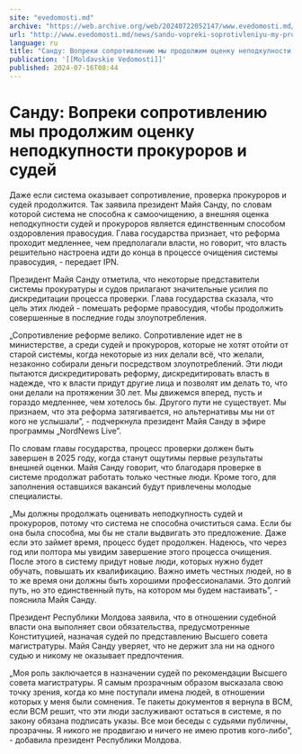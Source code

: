 ```yaml
---
site: "evedomosti.md"
archive: "https://web.archive.org/web/20240722052147/www.evedomosti.md/news/sandu-vopreki-soprotivleniyu-my-prodolzhim-ocenku-nepodkupno"
url: "http://www.evedomosti.md/news/sandu-vopreki-soprotivleniyu-my-prodolzhim-ocenku-nepodkupno"
language: ru
title: "Санду: Вопреки сопротивлению мы продолжим оценку неподкупности прокуроров и судей"
publication: '[[Moldavskie Vedomosti]]'
published: 2024-07-16T08:44
---
```


# Санду: Вопреки сопротивлению мы продолжим оценку неподкупности прокуроров и судей

Даже если система оказывает сопротивление, проверка прокуроров и судей продолжится. Так заявила президент Майя Санду, по словам которой система не способна к самоочищению, а внешняя оценка неподкупности судей и прокуроров является единственным способом оздоровления правосудия. Глава государства признает, что реформа проходит медленнее, чем предполагали власти, но говорит, что власть решительно настроена идти до конца в процессе очищения системы правосудия, - передает IPN.

Президент Майя Санду отметила, что некоторые представители системы прокуратуры и судов прилагают значительные усилия по дискредитации процесса проверки. Глава государства сказала, что цель этих людей - помешать реформе правосудия, чтобы продолжить совершенные в последние годы злоупотребления.

„Сопротивление реформе велико. Сопротивление идет не в министерстве, а среди судей и прокуроров, которые не хотят отойти от старой системы, когда некоторые из них делали всё, что желали, незаконно собирали деньги посредством злоупотреблений. Эти люди пытаются дискредитировать реформу, дискредитировать власть в надежде, что к власти придут другие лица и позволят им делать то, что они делали на протяжении 30 лет. Мы движемся вперед, пусть и гораздо медленнее, чем хотелось бы. Другого пути не существует. Мы признаем, что эта реформа затягивается, но альтернативы мы ни от кого не услышали”, - подчеркнула президент Майя Санду в эфире программы „NordNews Live”.

По словам главы государства, процесс проверки должен быть завершен в 2025 году, когда станут ощутимы первые результаты внешней оценки. Майя Санду говорит, что благодаря проверке в системе продолжат работать только честные люди. Кроме того, для заполнения оставшихся вакансий будут привлечены молодые специалисты.

„Мы должны продолжать оценивать неподкупность судей и прокуроров, потому что система не способна очиститься сама. Если бы она была способна, мы бы не стали выдвигать это предложение. Даже если это займет время, процесс будет продолжен. Надеюсь, что через год или полтора мы увидим завершение этого процесса очищения. После этого в систему придут новые люди, которых нужно будет обучать, повышать их квалификацию. Важно иметь честных людей, но в то же время они должны быть хорошими профессионалами. Это долгий путь, но это единственный путь, на котором мы будем настаивать”, - пояснила Майя Санду.

Президент Республики Молдова заявила, что в отношении судебной власти она выполняет свои обязательства, предусмотренные Конституцией, назначая судей по представлению Высшего совета магистратуры. Майя Санду уверяет, что не держит зла ни на одного судью и никому не оказывает предпочтения.

„Моя роль заключается в назначении судей по рекомендации Высшего совета магистратуры. Я самым прозрачным образом высказала свою точку зрения, когда ко мне поступали имена людей, в отношении которых у меня были сомнения. Те пакеты документов я вернула в ВСМ, если ВСМ решит, что эти люди заслуживают остаться в системе, я по закону обязана подписать указы. Все мои беседы с судьями публичны, прозрачны. Я никого не продвигаю и ничего не имею против кого-либо”, - добавила президент Республики Молдова.